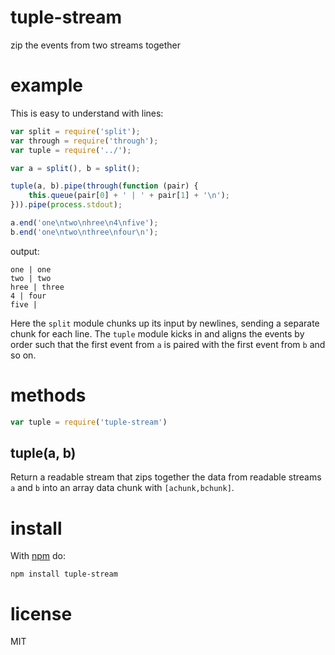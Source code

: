 # tuple-stream

zip the events from two streams together

# example

This is easy to understand with lines:

``` js
var split = require('split');
var through = require('through');
var tuple = require('../');

var a = split(), b = split();

tuple(a, b).pipe(through(function (pair) {
    this.queue(pair[0] + ' | ' + pair[1] + '\n');
})).pipe(process.stdout);

a.end('one\ntwo\nhree\n4\nfive');
b.end('one\ntwo\nthree\nfour\n');
```

output:

```
one | one
two | two
hree | three
4 | four
five | 
```

Here the `split` module chunks up its input by newlines, sending a separate
chunk for each line. The `tuple` module kicks in and aligns the events by order
such that the first event from `a` is paired with the first event from `b` and
so on.

# methods


``` js
var tuple = require('tuple-stream')
```

## tuple(a, b)

Return a readable stream that zips together the data from readable streams `a`
and `b` into an array data chunk with `[achunk,bchunk]`.

# install

With [npm](https://npmjs.org) do:

```
npm install tuple-stream
```

# license

MIT
